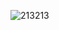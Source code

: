 ![213213](https://user-images.githubusercontent.com/41709736/77310074-6e5f4900-6d49-11ea-8f40-5e6c9aa72aed.png)

